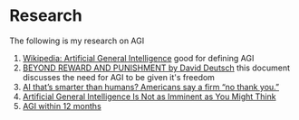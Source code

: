 # Research
The following is my research on AGI

1. [Wikipedia: Artificial General Intelligence](https://en.wikipedia.org/wiki/Artificial_general_intelligence) good for defining AGI
2. [BEYOND REWARD AND PUNISHMENT by David Deutsch](https://www.daviddeutsch.org.uk/wp-content/uploads/2019/07/PossibleMinds_Deutsch.pdf) this document discusses the need for AGI to be given it's freedom
3. [AI that’s smarter than humans? Americans say a firm “no thank you.”](https://www.vox.com/future-perfect/2023/9/19/23879648/americans-artificial-general-intelligence-ai-policy-poll)
4. [Artificial General Intelligence Is Not as Imminent as You Might Think](https://www.scientificamerican.com/article/artificial-general-intelligence-is-not-as-imminent-as-you-might-think1/)
5. [AGI within 12 months](https://www.youtube.com/watch?v=M5eQwl4YmGU)